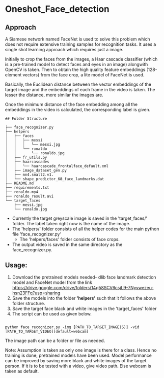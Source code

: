 # Oneshot_Face_detection


## Approach 
A Siamese network named FaceNet is used to solve this problem which does not require extensive training samples for recognition tasks. 
It uses a single shot learning approach which requires just a image. 

Initially to crop the faces from the images, a Haar cascade classifier (which is a pre-trained model to detect faces and eyes in an image) alongwith OpenCV is taken.
Then to obtain the high quality feature embeddings (128-element vectors) from the face crop, a lite model of FaceNet is used. 

Basically, the Euclidean distance between the vector embeddings of the target image and the embeddings of each frame in the video is taken.
The lesser the distance, more similar the images are. 

Once the minimum distance of the face embedding among all the embeddings in the video is calculated, the corresponding label is given.


	## Folder Structure

	├── face_recognizer.py
	├── helpers
	│   ├── faces
	│   │   ├── messi
	│   │   │   └── messi.jpg
	│   │   └── ronaldo
	│   │       └── ronaldo.jpg
	│   ├── fr_utils.py
	│   ├── haarcascades
	│   │   └── haarcascade_frontalface_default.xml
	│   ├── image_dataset_gen.py
	│   ├── nn4.small2.v1.
	│   └── shape_predictor_68_face_landmarks.dat
	├── README.md
	├── requirements.txt
	├── ronaldo.mp4
	├── ronaldo_result.avi
	└── target_faces
	    ├── messi.jpg
	    └── ronaldo.jpg
    

- Currently the target greyscale image is saved in the 'target_faces/' folder. The label taken right now is the name of the image.
- The 'helpers/' folder consists of all the helper codes for the main python file 'face_recognizer.py'
	- The 'helpers/faces' folder consists of face crops.
- The output video is saved in the same directory as the face_recognizer.py.

## Usage:
1. Download the pretrained models needed- dlib face landmark detection model and FaceNet model from the link https://drive.google.com/drive/folders/14q58SCV6csjL9-7Nyvwezeu-hsn23FFq?usp=sharing
2. Save the models into the folder **'helpers'** such that it follows the above folder structure.
3. Save the target face black and white images in the 'target_faces' folder
4. The script can be used as given below.  
```

python face_recognizer.py -img [PATH_TO_TARGET_IMAGE(S)] -vid [PATH_TO_TARGET_VIDEO][default=webcam] 

```
The image path can be a folder or file as needed. 


Note: 
Assumption is taken as only one image is there for a class. Hence no training is done, pretrained models have been used. 
Model performance can be improved by saving more black and white images of the target person.
If it is to be tested with a video, give video path. Else webcam is taken as default. 
